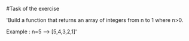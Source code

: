 #Task of the exercise

'Build a function that returns an array of integers from n to 1 where n>0.

Example : n=5 --> [5,4,3,2,1]'